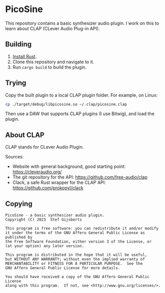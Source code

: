 # PicoSine

This repository contains a basic synthesizer audio plugin. I work on this to
learn about CLAP (CLever Audio Plug-in API).

## Building

1. [Install Rust](https://www.rust-lang.org/tools/install).
2. Clone this repository and navigate to it.
3. Run `cargo build` to build the plugin.

## Trying

Copy the built plugin to a local CLAP plugin folder. For example, on Linux:

```sh
cp ./target/debug/libpicosine.so ~/.clap/picosine.clap
```

Then use a DAW that supports CLAP plugins (I use Bitwig), and load the plugin.

## About CLAP

CLAP stands for CLever Audio Plugin.

Sources:

- Website with general background, good starting point: https://cleveraudio.org/
- The git repository for the API: https://github.com/free-audio/clap
- Clack, a safe Rust wrapper for the CLAP API: https://github.com/prokopyl/clack

## Copying

    PicoSine - a basic synthesizer audio plugin.
    Copyright (C) 2023  Stef Gijsberts

    This program is free software: you can redistribute it and/or modify
    it under the terms of the GNU Affero General Public License as published by
    the Free Software Foundation, either version 3 of the License, or
    (at your option) any later version.

    This program is distributed in the hope that it will be useful,
    but WITHOUT ANY WARRANTY; without even the implied warranty of
    MERCHANTABILITY or FITNESS FOR A PARTICULAR PURPOSE.  See the
    GNU Affero General Public License for more details.

    You should have received a copy of the GNU Affero General Public License
    along with this program.  If not, see <http://www.gnu.org/licenses/>.
